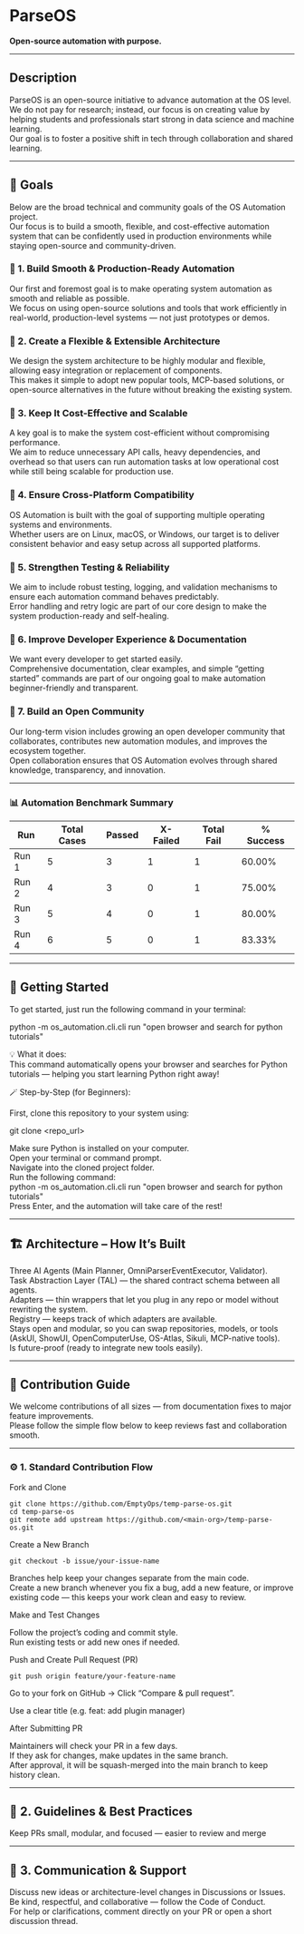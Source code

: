 # ParseOS  
**Open-source automation with purpose.**

---

## Description  
ParseOS is an open-source initiative to advance automation at the OS level.  
We do not pay for research; instead, our focus is on creating value by helping students and professionals start strong in data science and machine learning.  
Our goal is to foster a positive shift in tech through collaboration and shared learning.

---

## 🎯 Goals  
Below are the broad technical and community goals of the OS Automation project.  
Our focus is to build a smooth, flexible, and cost-effective automation system that can be confidently used in production environments while staying open-source and community-driven.

### 🔹 1. Build Smooth & Production-Ready Automation  
Our first and foremost goal is to make operating system automation as smooth and reliable as possible.  
We focus on using open-source solutions and tools that work efficiently in real-world, production-level systems — not just prototypes or demos.

### 🔹 2. Create a Flexible & Extensible Architecture  
We design the system architecture to be highly modular and flexible, allowing easy integration or replacement of components.  
This makes it simple to adopt new popular tools, MCP-based solutions, or open-source alternatives in the future without breaking the existing system.

### 🔹 3. Keep It Cost-Effective and Scalable  
A key goal is to make the system cost-efficient without compromising performance.  
We aim to reduce unnecessary API calls, heavy dependencies, and overhead so that users can run automation tasks at low operational cost while still being scalable for production use.

### 🔹 4. Ensure Cross-Platform Compatibility  
OS Automation is built with the goal of supporting multiple operating systems and environments.  
Whether users are on Linux, macOS, or Windows, our target is to deliver consistent behavior and easy setup across all supported platforms.

### 🔹 5. Strengthen Testing & Reliability  
We aim to include robust testing, logging, and validation mechanisms to ensure each automation command behaves predictably.  
Error handling and retry logic are part of our core design to make the system production-ready and self-healing.

### 🔹 6. Improve Developer Experience & Documentation  
We want every developer to get started easily.  
Comprehensive documentation, clear examples, and simple “getting started” commands are part of our ongoing goal to make automation beginner-friendly and transparent.

### 🔹 7. Build an Open Community  
Our long-term vision includes growing an open developer community that collaborates, contributes new automation modules, and improves the ecosystem together.  
Open collaboration ensures that OS Automation evolves through shared knowledge, transparency, and innovation.

---

### 📊 Automation Benchmark Summary  

| Run | Total Cases | Passed | X-Failed | Total Fail | % Success |
|-----|--------------|--------|-----------|-------------|------------|
| Run 1 | 5 | 3 | 1 | 1 | 60.00% |
| Run 2 | 4 | 3 | 0 | 1 | 75.00% |
| Run 3 | 5 | 4 | 0 | 1 | 80.00% |
| Run 4 | 6 | 5 | 0 | 1 | 83.33% |

---

## 🚀 Getting Started  

To get started, just run the following command in your terminal:

python -m os_automation.cli.cli run "open browser and search for python tutorials"

💡 What it does:  
This command automatically opens your browser and searches for Python tutorials — helping you start learning Python right away!

🪄 Step-by-Step (for Beginners):  

First, clone this repository to your system using:  

git clone <repo_url>  

Make sure Python is installed on your computer.  
Open your terminal or command prompt.  
Navigate into the cloned project folder.  
Run the following command:  
python -m os_automation.cli.cli run "open browser and search for python tutorials"  
Press Enter, and the automation will take care of the rest!

---

## 🏗️ Architecture – How It’s Built  
Three AI Agents (Main Planner, OmniParserEventExecutor, Validator).  
Task Abstraction Layer (TAL) — the shared contract schema between all agents.  
Adapters — thin wrappers that let you plug in any repo or model without rewriting the system.  
Registry — keeps track of which adapters are available.  
Stays open and modular, so you can swap repositories, models, or tools (AskUI, ShowUI, OpenComputerUse, OS-Atlas, Sikuli, MCP-native tools).  
Is future-proof (ready to integrate new tools easily).

---

## 🧩 Contribution Guide  
We welcome contributions of all sizes — from documentation fixes to major feature improvements.  
Please follow the simple flow below to keep reviews fast and collaboration smooth.

---

### ⚙️ 1. Standard Contribution Flow  

Fork and Clone  

	git clone https://github.com/EmptyOps/temp-parse-os.git  
	cd temp-parse-os  
	git remote add upstream https://github.com/<main-org>/temp-parse-os.git  

Create a New Branch  

	git checkout -b issue/your-issue-name  

Branches help keep your changes separate from the main code.  
Create a new branch whenever you fix a bug, add a new feature, or improve existing code — this keeps your work clean and easy to review.

Make and Test Changes  

Follow the project’s coding and commit style.  
Run existing tests or add new ones if needed.

Push and Create Pull Request (PR)  

	git push origin feature/your-feature-name  

Go to your fork on GitHub → Click “Compare & pull request”.  

Use a clear title (e.g. feat: add plugin manager)  

After Submitting PR  

Maintainers will check your PR in a few days.  
If they ask for changes, make updates in the same branch.  
After approval, it will be squash-merged into the main branch to keep history clean.

---

## 🧠 2. Guidelines & Best Practices  
Keep PRs small, modular, and focused — easier to review and merge

---

## 💬 3. Communication & Support  
Discuss new ideas or architecture-level changes in Discussions or Issues.  
Be kind, respectful, and collaborative — follow the Code of Conduct.  
For help or clarifications, comment directly on your PR or open a short discussion thread.
